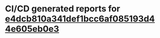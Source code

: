 # CI/CD generated reports for [e4dcb810a341def1bcc6af085193d44e605eb0e3](https://github.com/hydephp/develop/commit/e4dcb810a341def1bcc6af085193d44e605eb0e3)
